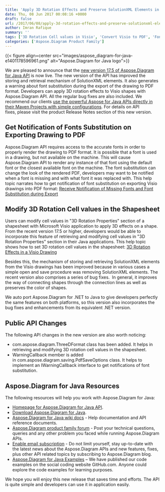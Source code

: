 ```yaml
---
title: 'Apply 3D Rotation Effects and Preserve SolutionXML Elements in Java'
date: Thu, 08 Jun 2017 00:08:16 +0000
draft: false
url: /2017/06/08/apply-3d-rotation-effects-and-preserve-solutionxml-elements-in-java/
author: Imran Rafique
summary: ''
tags: ['3D Rotation Cell values in Visio', 'Convert Visio to PDF', 'Fonts Substitution']
categories: ['Aspose.Diagram Product Family']
---
```




{{< figure align=center src="images/aspose_diagram-for-java-e1401178596961.png" alt="Aspose.Diagram for Java logo">}}


We are pleased to announce that the [new version 17.5 of Aspose.Diagram for Java API][1] is now live. The new version of the API has improved the storing and retrieval mechanism of SolutionXML elements. It also generates a warning about font substitution during the export of the drawing to PDF format. Developers can apply 3D rotation effects to Visio shapes with Aspose.Diagram API. All the regular bug fixes are also included. We recommend our clients [use the powerful Aspose for Java APIs directly in their Maven Projects with simple configurations][2]. For details on API fixes, please visit the product Release Notes section of this new version.

## Get Notification of Fonts Substitution on Exporting Drawing to PDF

Aspose.Diagram API requires access to the accurate fonts in order to properly render the drawing to PDF format. It is possible that a font is used in a drawing, but not available on the machine. This will cause Aspose.Diagram API to render any instance of that font using the default font or the closest available font on the machine. The font substitution can change the look of the rendered PDF, developers may want to be notified when a font is missing and with what font it was replaced with. This help topic narrates how to get notification of font substitution on exporting Visio drawings into PDF format: [Receive Notification of Missing Fonts and Font Substitution during Export][3]

## Modify 3D Rotation Cell values in the Shapesheet

Users can modify cell values in "3D Rotation Properties" section of a shapesheet with Microsoft Visio application to apply 3D effects on a shape. From the recent version 17.5 or higher, developers would be able to incorporate this feature of retrieving and modifying cell values in "3D Rotation Properties" section in their Java applications. This help topic shows how to set 3D rotation cell values in the shapesheet: [3D Rotation Effects in a Visio Drawing][4]

Besides this, the mechanism of storing and retrieving SolutionXML elements from the Visio drawings has been improved because in various cases a simple open and save procedure was removing SolutionXML elements. The recent version also comprises a series of bug fixes.  In general, it improves the way of connecting shapes through the connection lines as well as preserves the color of shapes.

We auto port Aspose.Diagram for .NET to Java to give developers perfectly the same features on both platforms, so this version also incorporates the bug fixes and enhancements from its equivalent .NET version.

## Public API Changes

The following API changes in the new version are also worth noticing:

*   com.aspose.diagram.ThreeDFormat class has been added. It helps in retrieving and modifying 3D rotation cell values in the shapesheet.
*   WarningCallback member is added in com.aspose.diagram.saving.PdfSaveOptions class. It helps to implement an IWarningCallback interface to get notifications of font substitution.

## Aspose.Diagram for Java Resources

The following resources will help you work with Aspose.Diagram for Java:

*   [Homepage for Aspose.Diagram for Java API][5].
*   [Download Aspose.Diagram for Java][6].
*   [Aspose.Diagram for Java wiki docs][7] - Help documentation and API reference documents.
*   [Aspose.Diagram product family forum][8] - Post your technical questions, queries and any other problem you faced while running Aspose.Diagram APIs.
*   [Enable email subscription][9] - Do not limit yourself, stay up-to-date with the latest news about the Aspose.Diagram APIs and new features, fixes, plus other API related topics by subscribing to Aspose.Diagram blog.
*   [Aspose.Diagram for Java Examples][10] – We have published our code examples on the social coding website GitHub.com. Anyone could explore the code examples for learning purposes.

We hope you will enjoy this new release that saves time and efforts. The API is quite simple and developers can use it in application easily.




[1]: http://downloads.aspose.com/diagram/java/new-releases/aspose.diagram-for-java-17.5/
[2]: https://blog.aspose.com/2014/08/12/aspose-for-maven-aspose-cloud-maven-repository/
[3]: https://docs.aspose.com/diagram/java/aspose-diagram-font-operations/#receive-notification-of-missing-fonts-and-font-substitution-during-rendering
[4]: https://docs.aspose.com/diagram/java/3d-rotation-effects-in-a-visio-drawing/
[5]: https://products.aspose.com/diagram/java/
[6]: http://downloads.aspose.com/diagram/java
[7]: https://docs.aspose.com/diagram/java/
[8]: http://forum.aspose.com
[9]: https://blog.aspose.com/category/aspose-products/aspose-diagram-product-family/
[10]: https://github.com/asposediagram/Aspose_Diagram_Java




